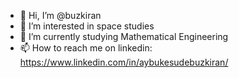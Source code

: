 - 👋 Hi, I’m @buzkiran
- 👀 I’m interested in space studies
- 🌱 I’m currently studying Mathematical Engineering
- 📫 How to reach me on linkedin: https://www.linkedin.com/in/aybukesudebuzkiran/

<!---
buzkiran/buzkiran is a ✨ special ✨ repository because its `README.md` (this file) appears on your GitHub profile.
You can click the Preview link to take a look at your changes.
--->
